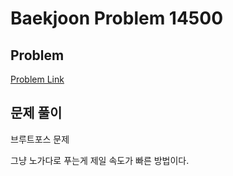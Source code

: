 # Baekjoon Problem 14500 
 
## Problem 
[Problem Link](https://www.acmicpc.net/problem/14500) 

## 문제 풀이
브루트포스 문제

그냥 노가다로 푸는게 제일 속도가 빠른 방법이다.